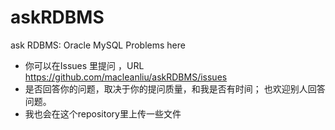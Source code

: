 # askRDBMS
ask RDBMS: Oracle MySQL Problems here



- 你可以在Issues 里提问 ，URL https://github.com/macleanliu/askRDBMS/issues  
- 是否回答你的问题，取决于你的提问质量，和我是否有时间； 也欢迎别人回答问题。
- 我也会在这个repository里上传一些文件
